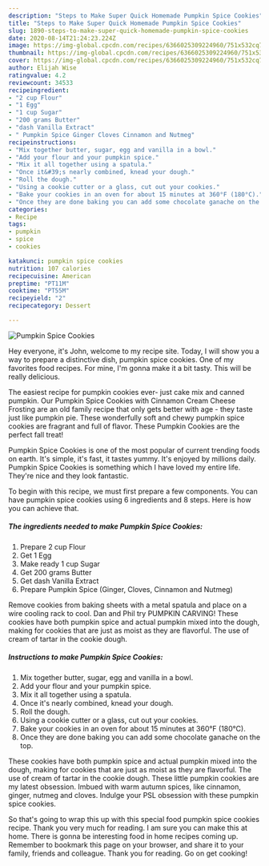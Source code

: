 ```yaml
---
description: "Steps to Make Super Quick Homemade Pumpkin Spice Cookies"
title: "Steps to Make Super Quick Homemade Pumpkin Spice Cookies"
slug: 1890-steps-to-make-super-quick-homemade-pumpkin-spice-cookies
date: 2020-08-14T21:24:23.224Z
image: https://img-global.cpcdn.com/recipes/6366025309224960/751x532cq70/pumpkin-spice-cookies-recipe-main-photo.jpg
thumbnail: https://img-global.cpcdn.com/recipes/6366025309224960/751x532cq70/pumpkin-spice-cookies-recipe-main-photo.jpg
cover: https://img-global.cpcdn.com/recipes/6366025309224960/751x532cq70/pumpkin-spice-cookies-recipe-main-photo.jpg
author: Elijah Wise
ratingvalue: 4.2
reviewcount: 34533
recipeingredient:
- "2 cup Flour"
- "1 Egg"
- "1 cup Sugar"
- "200 grams Butter"
- "dash Vanilla Extract"
- " Pumpkin Spice Ginger Cloves Cinnamon and Nutmeg"
recipeinstructions:
- "Mix together butter, sugar, egg and vanilla in a bowl."
- "Add your flour and your pumpkin spice."
- "Mix it all together using a spatula."
- "Once it&#39;s nearly combined, knead your dough."
- "Roll the dough."
- "Using a cookie cutter or a glass, cut out your cookies."
- "Bake your cookies in an oven for about 15 minutes at 360°F (180°C)."
- "Once they are done baking you can add some chocolate ganache on the top."
categories:
- Recipe
tags:
- pumpkin
- spice
- cookies

katakunci: pumpkin spice cookies 
nutrition: 107 calories
recipecuisine: American
preptime: "PT11M"
cooktime: "PT55M"
recipeyield: "2"
recipecategory: Dessert

---
```



![Pumpkin Spice Cookies](https://img-global.cpcdn.com/recipes/6366025309224960/751x532cq70/pumpkin-spice-cookies-recipe-main-photo.jpg)

Hey everyone, it's John, welcome to my recipe site. Today, I will show you a way to prepare a distinctive dish, pumpkin spice cookies. One of my favorites food recipes. For mine, I'm gonna make it a bit tasty. This will be really delicious.

The easiest recipe for pumpkin cookies ever- just cake mix and canned pumpkin. Our Pumpkin Spice Cookies with Cinnamon Cream Cheese Frosting are an old family recipe that only gets better with age - they taste just like pumpkin pie. These wonderfully soft and chewy pumpkin spice cookies are fragrant and full of flavor. These Pumpkin Cookies are the perfect fall treat!

Pumpkin Spice Cookies is one of the most popular of current trending foods on earth. It's simple, it's fast, it tastes yummy. It's enjoyed by millions daily. Pumpkin Spice Cookies is something which I have loved my entire life. They're nice and they look fantastic.


To begin with this recipe, we must first prepare a few components. You can have pumpkin spice cookies using 6 ingredients and 8 steps. Here is how you can achieve that.

<!--inarticleads1-->

##### The ingredients needed to make Pumpkin Spice Cookies:

1. Prepare 2 cup Flour
1. Get 1 Egg
1. Make ready 1 cup Sugar
1. Get 200 grams Butter
1. Get dash Vanilla Extract
1. Prepare  Pumpkin Spice (Ginger, Cloves, Cinnamon and Nutmeg)


Remove cookies from baking sheets with a metal spatula and place on a wire cooling rack to cool. Dan and Phil try PUMPKIN CARVING! These cookies have both pumpkin spice and actual pumpkin mixed into the dough, making for cookies that are just as moist as they are flavorful. The use of cream of tartar in the cookie dough. 

<!--inarticleads2-->

##### Instructions to make Pumpkin Spice Cookies:

1. Mix together butter, sugar, egg and vanilla in a bowl.
1. Add your flour and your pumpkin spice.
1. Mix it all together using a spatula.
1. Once it&#39;s nearly combined, knead your dough.
1. Roll the dough.
1. Using a cookie cutter or a glass, cut out your cookies.
1. Bake your cookies in an oven for about 15 minutes at 360°F (180°C).
1. Once they are done baking you can add some chocolate ganache on the top.


These cookies have both pumpkin spice and actual pumpkin mixed into the dough, making for cookies that are just as moist as they are flavorful. The use of cream of tartar in the cookie dough. These little pumpkin cookies are my latest obsession. Imbued with warm autumn spices, like cinnamon, ginger, nutmeg and cloves. Indulge your PSL obsession with these pumpkin spice cookies. 

So that's going to wrap this up with this special food pumpkin spice cookies recipe. Thank you very much for reading. I am sure you can make this at home. There is gonna be interesting food in home recipes coming up. Remember to bookmark this page on your browser, and share it to your family, friends and colleague. Thank you for reading. Go on get cooking!

